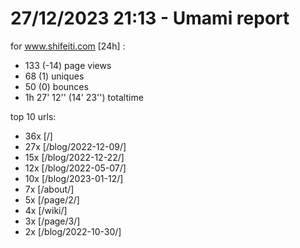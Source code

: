 # 27/12/2023 21:13 - Umami report
for www.shifeiti.com [24h] :

 - 133 (-14) page views
 - 68 (1) uniques
 - 50 (0) bounces
 - 1h 27' 12'' (14' 23'') totaltime


top 10 urls:
 - 36x [/]
 - 27x [/blog/2022-12-09/]
 - 15x [/blog/2022-12-22/]
 - 12x [/blog/2022-05-07/]
 - 10x [/blog/2023-01-12/]
 - 7x [/about/]
 - 5x [/page/2/]
 - 4x [/wiki/]
 - 3x [/page/3/]
 - 2x [/blog/2022-10-30/]


